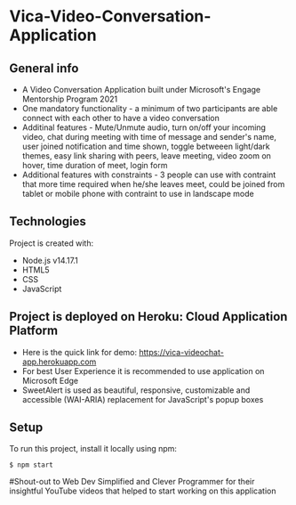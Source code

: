 # Vica-Video-Conversation-Application

## General info
* A Video Conversation Application built under Microsoft's Engage Mentorship Program 2021
* One mandatory functionality - a minimum of two participants are able connect with each other to have a video conversation
* Additinal features - Mute/Unmute audio, turn on/off your incoming video, chat during meeting with time of message and sender's name, user joined notification and time shown, toggle betweeen light/dark themes, easy link sharing with peers, leave meeting, video zoom on hover, time duration of meet, login form
* Additional features with constraints - 3 people can use with contraint that more time required when he/she leaves meet, could be joined from tablet or mobile phone with       contraint to use in landscape mode
	
## Technologies
Project is created with:
* Node.js  v14.17.1
* HTML5
* CSS
* JavaScript

## Project is deployed on Heroku: Cloud Application Platform
* Here is the quick link for demo: https://vica-videochat-app.herokuapp.com
* For best User Experience it is recommended to use application on Microsoft Edge
* SweetAlert is used as beautiful, responsive, customizable and accessible (WAI-ARIA) replacement for JavaScript's popup boxes
	
## Setup
To run this project, install it locally using npm:

```
$ npm start
```

#Shout-out to Web Dev Simplified and Clever Programmer for their insightful YouTube videos that helped to start working on this application
